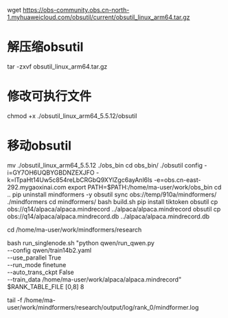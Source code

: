 wget https://obs-community.obs.cn-north-1.myhuaweicloud.com/obsutil/current/obsutil_linux_arm64.tar.gz
# 解压缩obsutil
tar -zxvf obsutil_linux_arm64.tar.gz
# 修改可执行文件
chmod +x ./obsutil_linux_arm64_5.5.12/obsutil
# 移动obsutil
mv ./obsutil_linux_arm64_5.5.12 ./obs_bin
cd obs_bin/
./obsutil config -i=GY7OH6UQBYGBDNZEXJFO -k=lTpaHt14Uw5c854reLbCRGbQ9XYlZgc6ayAnl6ls -e=obs.cn-east-292.mygaoxinai.com
export PATH=$PATH:/home/ma-user/work/obs_bin
cd ..
pip uninstall mindformers -y
obsutil sync obs://temp/910a/mindformers/ ./mindformers
cd mindformers/
bash build.sh 
pip install tiktoken
obsutil cp obs://q14/alpaca/alpaca.mindrecord ../alpaca/alpaca.mindrecord
obsutil cp obs://q14/alpaca/alpaca.mindrecord.db ../alpaca/alpaca.mindrecord.db

cd /home/ma-user/work/mindformers/research

bash run_singlenode.sh "python qwen/run_qwen.py \
--config qwen/train14b2.yaml \
--use_parallel True \
--run_mode finetune \
--auto_trans_ckpt False \
--train_data /home/ma-user/work/alpaca/alpaca.mindrecord" \
$RANK_TABLE_FILE [0,8] 8

tail -f /home/ma-user/work/mindformers/research/output/log/rank_0/mindformer.log
